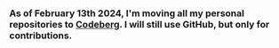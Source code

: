### As of February 13th 2024, I'm moving all my personal repositories to [Codeberg](https://codeberg.org/sheep). I will still use GitHub, but only for contributions.
